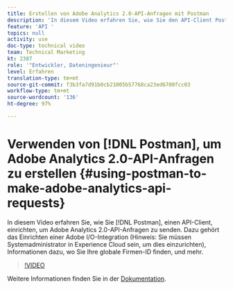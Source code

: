 ```yaml
---
title: Erstellen von Adobe Analytics 2.0-API-Anfragen mit Postman
description: 'In diesem Video erfahren Sie, wie Sie den API-Client Postman einrichten, um Adobe Analytics 2.0-API-Anfragen zu senden. Dazu gehören das Einrichten einer Adobe I/O-Integration (Hinweis: Sie müssen Systemadministrator in Experience Cloud sein, um diese einzurichten), Informationen dazu, wo Sie Ihre globale Firmen-ID finden, und mehr.'
feature: 'API '
topics: null
activity: use
doc-type: technical video
team: Technical Marketing
kt: 2387
role: '"Entwickler, Dateningenieur"'
level: Erfahren
translation-type: tm+mt
source-git-commit: f3b3fa7d91b0cb21005b57768ca23ed6700fcc03
workflow-type: tm+mt
source-wordcount: '136'
ht-degree: 97%

---
```



# Verwenden von [!DNL Postman], um Adobe Analytics 2.0-API-Anfragen zu erstellen {#using-postman-to-make-adobe-analytics-api-requests}

In diesem Video erfahren Sie, wie Sie [!DNL Postman], einen API-Client, einrichten, um Adobe Analytics 2.0-API-Anfragen zu senden. Dazu gehört das Einrichten einer Adobe I/O-Integration (Hinweis: Sie müssen Systemadministrator in Experience Cloud sein, um dies einzurichten), Informationen dazu, wo Sie Ihre globale Firmen-ID finden, und mehr.

>[!VIDEO](https://video.tv.adobe.com/v/25889/?quality=12)

Weitere Informationen finden Sie in der [Dokumentation](https://www.adobe.io/apis/experiencecloud/analytics/docs.html#!AdobeDocs/analytics-2.0-apis/master/oauth-postman.md).
